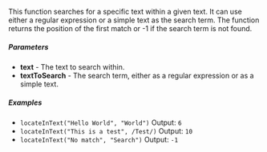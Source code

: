 This function searches for a specific text within a given text. It can use either a regular expression or a simple text as the search term. The function returns the position of the first match or -1 if the search term is not found.

##### Parameters
* **text** - The text to search within.
* **textToSearch** - The search term, either as a regular expression or as a simple text.

##### Examples
* `locateInText("Hello World", "World")` Output: `6`
* `locateInText("This is a test", /Test/)` Output: `10`
* `locateInText("No match", "Search")` Output: `-1`
